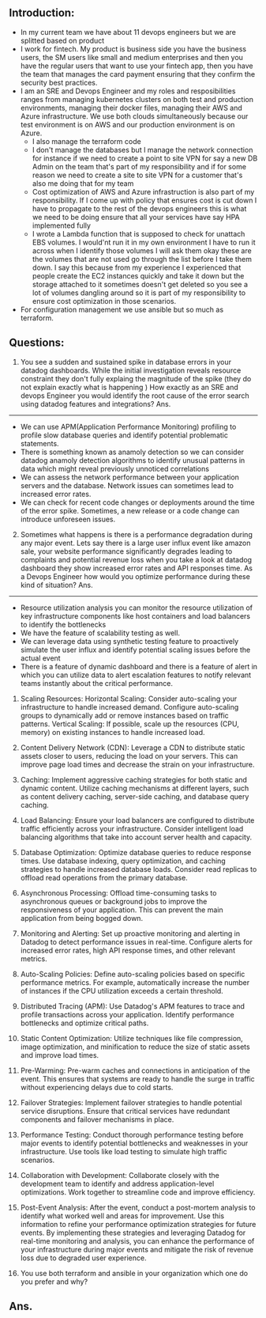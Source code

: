 Introduction:
-------------
* In my current team we have about 11 devops engineers but we are splitted based on product
* I work for fintech. My product is business side you have the business users, the SM users like small and medium enterprises and then you have the regular users that want to use your fintech app, then you have the team that manages the card payment ensuring that they confirm the security best practices. 
* I am an SRE and Devops Engineer and my roles and resposibilities ranges from managing kubernetes clusters on both test and production environments, managing their docker files, managing their AWS and Azure infrastructure. We use both clouds simultaneously because our test environment is on AWS and our production environment is on Azure. 
  * I also manage the terraform code 
  * I don't manage the databases but I manage the network connection for instance if we need to create a point to site VPN for say a new DB Admin on the team that's part of my responsibility and if for some reason we need to create a site to site VPN for a customer that's also me doing that for my team
  * Cost optimization of AWS and Azure infrastruction is also part of my responsibility. If I come up with policy that ensures cost is cut down I have to propagate to the rest of the devops engineers this is what we need to be doing ensure that all your services have say HPA implemented fully
  * I wrote a Lambda function that is supposed to check for unattach EBS volumes. I would'nt run it in my own environment I have to run it across when I identify those volumes I will ask them okay these are the volumes that are not used go through the list before I take them down. I say this because from my experience I experienced that people create the EC2 instances quickly and take it down but the storage attached to it sometimes doesn't get deleted so you see a lot of volumes dangling around so it is part of my responsibility to ensure cost optimization in those scenarios.
 * For configuration management we use ansible but so much as terraform.

Questions:
----------

1. You see a sudden and sustained spike in database errors in your datadog dashboards. While the initial investigation reveals resource constraint they don't fully explaing the magnitude of the spike (they do not explain exactly what is happening ) How exactly as an SRE and devops Engineer you would identify the root cause of the error search using datadog features and integrations?
Ans.
--- 

* We can use APM(Application Performance Monitoring) profiling to profile slow database queries and identify potential problematic statements.
*  There is something known as anamoly detection so we can consider datadog anamoly detection algorithms to identify unusual patterns in data which might reveal previously unnoticed correlations 
* We can assess the network performance between your application servers and the database. Network issues can sometimes lead to increased error rates.
* We can check for recent code changes or deployments around the time of the error spike. Sometimes, a new release or a code change can introduce unforeseen issues.

2. Sometimes what happens is there is a performance degradation during any major event. Lets say there is a large user influx event like amazon sale, your website performance significantly degrades leading to complaints and potential revenue loss when you take a look at datadog dashboard they show increased error rates and API responses time. As a Devops Engineer how would you optimize performance during these kind of situation?
Ans. 
---
* Resource utilization analysis you can monitor the resource utilization of key infrastructure components like host containers and load balancers to identify the bottlenecks
* We have the feature of scalability testing as well.
* We can leverage data using synthetic testing feature to proactively simulate the user influx and identify potential scaling issues before the actual event 
* There is a feature of dynamic dashboard and there is a feature of alert in which you can utilize data to alert escalation features to notify relevant teams instantly about the critical performance.

1. Scaling Resources:
Horizontal Scaling: Consider auto-scaling your infrastructure to handle increased demand. Configure auto-scaling groups to dynamically add or remove instances based on traffic patterns.
Vertical Scaling: If possible, scale up the resources (CPU, memory) on existing instances to handle increased load.
2. Content Delivery Network (CDN):
Leverage a CDN to distribute static assets closer to users, reducing the load on your servers. This can improve page load times and decrease the strain on your infrastructure.
3. Caching:
Implement aggressive caching strategies for both static and dynamic content. Utilize caching mechanisms at different layers, such as content delivery caching, server-side caching, and database query caching.
4. Load Balancing:
Ensure your load balancers are configured to distribute traffic efficiently across your infrastructure. Consider intelligent load balancing algorithms that take into account server health and capacity.
5. Database Optimization:
Optimize database queries to reduce response times. Use database indexing, query optimization, and caching strategies to handle increased database loads.
Consider read replicas to offload read operations from the primary database.
6. Asynchronous Processing:
Offload time-consuming tasks to asynchronous queues or background jobs to improve the responsiveness of your application. This can prevent the main application from being bogged down.
7. Monitoring and Alerting:
Set up proactive monitoring and alerting in Datadog to detect performance issues in real-time. Configure alerts for increased error rates, high API response times, and other relevant metrics.
8. Auto-Scaling Policies:
Define auto-scaling policies based on specific performance metrics. For example, automatically increase the number of instances if the CPU utilization exceeds a certain threshold.
9. Distributed Tracing (APM):
Use Datadog's APM features to trace and profile transactions across your application. Identify performance bottlenecks and optimize critical paths.
10. Static Content Optimization:
Utilize techniques like file compression, image optimization, and minification to reduce the size of static assets and improve load times.
11. Pre-Warming:
Pre-warm caches and connections in anticipation of the event. This ensures that systems are ready to handle the surge in traffic without experiencing delays due to cold starts.
12. Failover Strategies:
Implement failover strategies to handle potential service disruptions. Ensure that critical services have redundant components and failover mechanisms in place.
13. Performance Testing:
Conduct thorough performance testing before major events to identify potential bottlenecks and weaknesses in your infrastructure. Use tools like load testing to simulate high traffic scenarios.
14. Collaboration with Development:
Collaborate closely with the development team to identify and address application-level optimizations. Work together to streamline code and improve efficiency.
15. Post-Event Analysis:
After the event, conduct a post-mortem analysis to identify what worked well and areas for improvement. Use this information to refine your performance optimization strategies for future events.
By implementing these strategies and leveraging Datadog for real-time monitoring and analysis, you can enhance the performance of your infrastructure during major events and mitigate the risk of revenue loss due to degraded user experience.

3. You use both terraform and ansible in your organization which one do you prefer and why?

Ans.
---